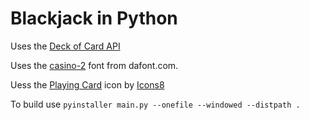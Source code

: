 # Blackjack in Python

Uses the [Deck of Card API](https://www.deckofcardsapi.com/)

Uses the [casino-2](https://www.dafont.com/casino-2.font) font from dafont.com.

Uess the [Playing Card](https://icons8.com/icon/16427/cards) icon by [Icons8](https://icons8.com)

To build use `pyinstaller main.py --onefile --windowed --distpath .`
